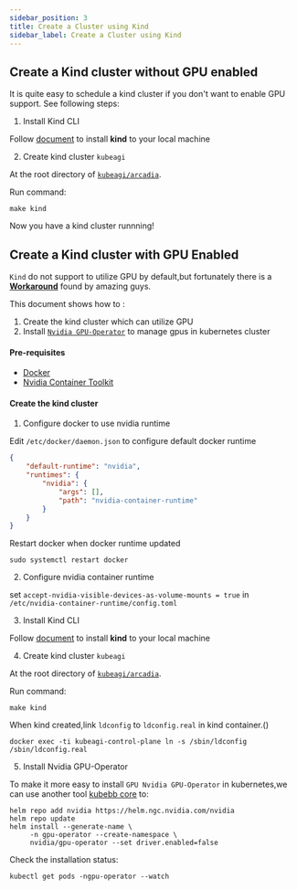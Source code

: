 ```yaml
---
sidebar_position: 3
title: Create a Cluster using Kind
sidebar_label: Create a Cluster using Kind
---
```


## Create a Kind cluster without GPU enabled

It is quite easy to schedule a kind cluster if you don't want to enable GPU support. See following steps:

1. Install Kind CLI

Follow [document](https://kind.sigs.k8s.io/docs/user/quick-start/#installation) to install **kind** to your local machine

2. Create kind cluster `kubeagi`

At the root directory of [`kubeagi/arcadia`](https://github.com/kubeagi/arcadia).

Run command:

```shell
make kind
```

Now you have a kind cluster runnning! 

## Create a Kind cluster with GPU Enabled

`Kind` do not support to utilize GPU by default,but fortunately there is a [**Workaround**](https://github.com/kubernetes-sigs/kind/pull/3257#issuecomment-1607287275) found by amazing guys. 

This document shows how to :

1. Create the kind cluster which can utilize GPU
2. Install [`Nvidia GPU-Operator`](https://github.com/NVIDIA/gpu-operator) to manage gpus in kubernetes cluster

#### Pre-requisites

- [Docker](https://www.docker.com/)
- [Nvidia Container Toolkit](https://docs.nvidia.com/datacenter/cloud-native/container-toolkit/latest/install-guide.html)

#### Create the kind cluster

1. Configure docker to use nvidia runtime

Edit `/etc/docker/daemon.json` to configure default docker runtime

```json
{
    "default-runtime": "nvidia",
    "runtimes": {
        "nvidia": {
            "args": [],
            "path": "nvidia-container-runtime"
        }
    }
}
```

Restart docker when docker runtime updated

```shell
sudo systemctl restart docker
```

2. Configure nvidia container runtime

set `accept-nvidia-visible-devices-as-volume-mounts = true` in `/etc/nvidia-container-runtime/config.toml`

3. Install Kind CLI

Follow [document](https://kind.sigs.k8s.io/docs/user/quick-start/#installation) to install **kind** to your local machine

4. Create kind cluster `kubeagi`

At the root directory of [`kubeagi/arcadia`](https://github.com/kubeagi/arcadia).

Run command:

```shell
make kind
```

When kind created,link `ldconfig` to `ldconfig.real` in kind container.()

```shell
docker exec -ti kubeagi-control-plane ln -s /sbin/ldconfig /sbin/ldconfig.real
```

5. Install Nvidia GPU-Operator

To make it more easy to install `GPU Nvidia GPU-Operator` in kubernetes,we can use another tool [kubebb core](https://github.com/kubebb/core) to:

```shell
helm repo add nvidia https://helm.ngc.nvidia.com/nvidia
helm repo update
helm install --generate-name \
     -n gpu-operator --create-namespace \
     nvidia/gpu-operator --set driver.enabled=false
```

Check the installation status:

```shell
kubectl get pods -ngpu-operator --watch
```